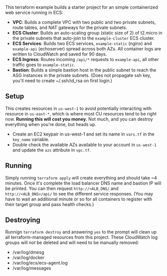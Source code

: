 This terraform example builds a starter project for an simple containerized web service running in ECS:

- **VPC**: Builds a complete VPC with two public and two private subnets, route tables, and NAT gateways for the private subnets.
- **ECS Cluster**: Builds an auto-scaling group (static size of 2) of t2.micro in the private subnets that auto-join to the `example-cluster` ECS cluster.
- **ECS Services**: Builds two ECS services, `example-static` (nginx) and `example-api` (echoserver) spread across both AZs. All container logs are written to CloudWatch and saved for 90 days.
- **ECS Ingress**: Routes incoming `/api/*` requests to `example-api`, all other traffic goes to `example-static`.
- **Bastion**: Builds a simple bastion host in the public subnet to reach the ASG instances in the private subnets. (Does not propagate ssh key, you'll need to create ~/.ssh/id_rsa on first login.)

## Setup
This creates resources in `us-west-1` to avoid potentially interacting with resource in `us-east-*`, which is where most CU resources tend to be right now. **Running this will cost you money.** Not much, and you can destroy everything when you're done, but heads up.
- Create an EC2 keypair in us-west-1 and set its name in `vars.tf` in the `key_name` variable.
- Double check the available AZs available to your account in `us-west-1` and update the `azs` attribute in `vpc.tf`.

## Running
Simply running `terraform apply` will create everything and should take ~4 minutes. Once it's complete the load balancer DNS name and bastion IP will be printed. You can then request `http://<ALB_DNS/` and `http://<ALB_DNS>/api/` to see the different service responses. (You may have to wait an additional minute or so for all containers to register with their target group and pass health checks.)

## Destroying
Runnign `terraform destroy` and answering `yes` to the prompt will clean up all terraform-managed resources from this project. These CloudWatch log groups will _not_ be deleted and will need to be manually removed:
- /var/log/dmesg
- /var/log/docker
- /var/log/ecs/ecs-agent.log
- /var/log/messages
